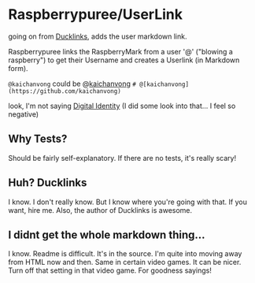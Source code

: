 # Raspberrypuree/UserLink
going on from [Ducklinks](https://github.com/kaichanvong/ducklinks), adds the user markdown link.

Raspberrypuree links the RaspberryMark from a user '@' ("blowing a raspberry") to get their Username and creates a Userlink (in Markdown form).

`@kaichanvong` could be @[kaichanvong](https://github.com/kaichanvong) `# @[kaichanvong](https://github.com/kaichanvong)` 

look, I'm not saying [Digital Identity](https://www.kaivong.com/about/contact/digital-identity/) (I did some look into that... I feel so negative)

## Why Tests? 
Should be fairly self-explanatory. If there are no tests, it's really scary!

## Huh? Ducklinks
I know. I don't really know. But I know where you're going with that. If you want, hire me. Also, the author of Ducklinks is awesome. 

## I didnt get the whole markdown thing...
I know. Readme is difficult. It's in the source. I'm quite into moving away from HTML now and then. Same in certain video games. It can be nicer. Turn off that setting in that video game. For goodness sayings!
